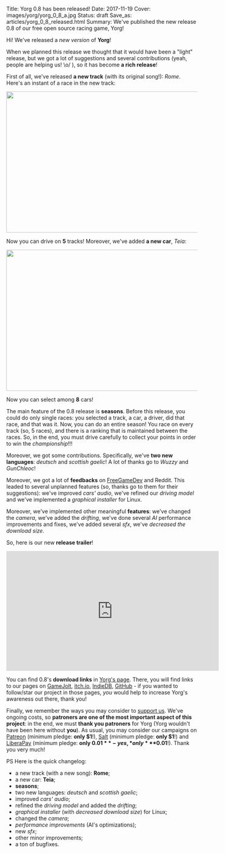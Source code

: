Title: Yorg 0.8 has been released!
Date: 2017-11-19
Cover: images/yorg/yorg_0_8_a.jpg
Status: draft
Save_as: articles/yorg_0_8_released.html
Summary: We've published the new release 0.8 of our free open source racing game, Yorg!

Hi! We've released a *new version* of **Yorg**!

When we planned this release we thought that it would have been a "light" release, but we got a lot of suggestions and several contributions (yeah, people are helping us! \o/ ), so it has become **a rich release**!

First of all, we've released **a new track** (with its original song!): *Rome*. Here's an instant of a race in the new track: 

<p align="center"><a href="{filename}/images/yorg/yorg_0_8_a.jpg"><img src="{filename}/images/yorg/yorg_0_8_a.jpg" width="660" height="371" /></a></p>

Now you can drive on **5** tracks! Moreover, we've added **a new car**, *Teia*:

<p align="center"><a href="{filename}/images/yorg/teia2.jpg"><img src="{filename}/images/yorg/teia2.jpg" width="660" height="371" /></a></p>

Now you can select among **8** cars!

The main feature of the 0.8 release is **seasons**. Before this release, you could do only single races: you selected a track, a car, a driver, did that race, and that was it. Now, you can do an entire season! You race on every track (so, 5 races), and there is a ranking that is maintained between the races. So, in the end, you must drive carefully to collect your points in order to win the *championship*!!!

Moreover, we got some contributions. Specifically, we've **two new languages**: *deutsch* and *scottish gaelic*! A lot of thanks go to *Wuzzy* and *GunChleoc*!

Moreover, we got a lot of **feedbacks** on [FreeGameDev](http://forum.freegamedev.net) and Reddit. This leaded to several unplanned features (so, thanks go to them for their suggestions): we've improved *cars' audio*, we've refined our *driving model* and we've implemented a *graphical installer* for Linux.

Moreover, we've implemented other meaningful **features**: we've changed the *camera*, we've added the *drifting*, we've done several *AI* performance improvements and fixes, we've added several *sfx*, we've *decreased the download size*.

So, here is our new **release trailer**!

<p align="center"><iframe width="560" height="315" src="https://www.youtube.com/embed/Hr8iXhzgRCI" frameborder="0" allowfullscreen></iframe></p>

You can find 0.8's **download links** in [Yorg's page]({filename}/pages/yorg.md). There, you will find links to our pages on [GameJolt](http://gamejolt.com/games/yorg/248156), [itch.io](http://ya2.itch.io/yorg), [IndieDB](http://www.indiedb.com/games/yorg), [GitHub](http://github.com/cflavio/yorg) - if you wanted to follow/star our project in those pages, *you* would help to increase Yorg's awareness out there, thank you!

Finally, we remember the ways you may consider to [support us]({filename}/pages/support_us.md). We've ongoing costs, so **patroners are one of the most important aspect of this project**: in the end, we must **thank you patroners** for Yorg (Yorg wouldn't have been here without **you**). As usual, you may consider our campaigns on [Patreon](http://www.patreon.com/ya2) (minimum pledge: **only $1**!), [Salt](http://salt.bountysource.com/teams/ya2) (minimum pledge: **only $1**!) and [LiberaPay](http://liberapay.com/Ya2) (minimum pledge: **only $0.01** - yes, *only* **$0.01**!). Thank you very much!

PS Here is the quick changelog:

* a new track (with a new song): **Rome**;
* a new car: **Teia**;
* **seasons**;
* two new languages: *deutsch* and *scottish gaelic*;
* improved *cars' audio*;
* refined the *driving model* and added the *drifting*;
* *graphical installer* (with *decreased download size*) for Linux;
* changed the *camera*;
* *performance improvements* (AI's optimizations);
* new *sfx*;
* other minor improvements;
* a ton of bugfixes.

